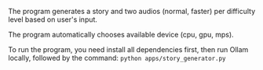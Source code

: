 The program generates a story and two audios (normal, faster) per difficulty level based on user's input.

The program automatically chooses available device (cpu, gpu, mps).

To run the program, you need install all dependencies first, then run Ollam locally, followed by the command:
`python apps/story_generator.py`
